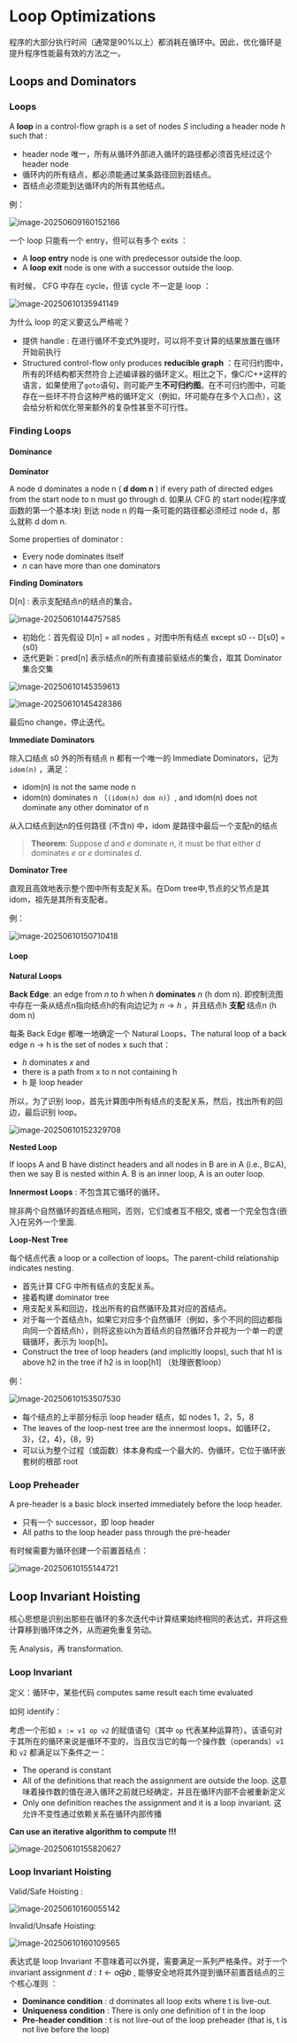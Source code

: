 # Loop Optimizations

程序的大部分执行时间（通常是90%以上）都消耗在循环中。因此，优化循环是提升程序性能最有效的方法之一。

## Loops and Dominators

### Loops

A **loop** in a control-flow graph is a set of nodes *S* including a header node *h* such that : 

- header node 唯一，所有从循环外部进入循环的路径都必须首先经过这个 header node
- 循环内的所有结点，都必须能通过某条路径回到首结点。
- 首结点必须能到达循环内的所有其他结点。

例：

![image-20250609160152166](./ch18.assets/image-20250609160152166.png)

一个 loop 只能有一个 entry，但可以有多个 exits ：

- A **loop entry** node is one with predecessor outside the loop.
- A **loop exit** node is one with a successor outside the loop.

有时候， CFG 中存在 cycle，但该 cycle 不一定是 loop ：

![image-20250610135941149](./ch18.assets/image-20250610135941149.png)

为什么 loop 的定义要这么严格呢？

- 提供 handle : 在进行循环不变式外提时，可以将不变计算的结果放置在循环开始前执行
- Structured control-flow only produces **reducible graph** ：在可归约图中，所有的环结构都天然符合上述编译器的循环定义。相比之下，像C/C++这样的语言，如果使用了`goto`语句，则可能产生**不可归约图**。在不可归约图中，可能存在一些环不符合这种严格的循环定义（例如，环可能存在多个入口点），这会给分析和优化带来额外的复杂性甚至不可行性。

### Finding Loops

#### Dominance

**Dominator**

A node d dominates a node n ( **d dom n** ) if every path of directed edges from the start node to n must go through d. 如果从 CFG 的 start node(程序或函数的第一个基本块) 到达 node n 的每一条可能的路径都必须经过 node d，那么就称 d dom n.

Some properties of dominator :

- Every node dominates itself
- *n* can have more than one dominators

**Finding Dominators**

 D[n] : 表示支配结点n的结点的集合。

![image-20250610144757585](./ch18.assets/image-20250610144757585.png)

- 初始化：首先假设 D[n] = all nodes ，对图中所有结点 except s0 -- D[s0] = {s0}
- 迭代更新：pred[n] 表示结点n的所有直接前驱结点的集合，取其 Dominator 集合交集

![image-20250610145359613](./ch18.assets/image-20250610145359613.png)

![image-20250610145428386](./ch18.assets/image-20250610145428386.png)

最后no change，停止迭代。

**Immediate Dominators**

除入口结点 s0 外的所有结点 n 都有一个唯一的 Immediate Dominators，记为 `idom(n)` ，满足：

- idom(n) is not the same node n 
- idom(n) dominates n （`(idom(n) dom n)`）, and idom(n) does not dominate any other dominator of n

从入口结点到达n的任何路径 (不含n) 中，idom 是路径中最后一个支配n的结点

> **Theorem**: Suppose *d* and *e* dominate *n*, it must be that either *d* dominates *e* or *e* dominates *d*.

**Dominator Tree**

直观且高效地表示整个图中所有支配关系。在Dom tree中,节点的父节点是其idom，祖先是其所有支配者。

例：

![image-20250610150710418](./ch18.assets/image-20250610150710418.png)

#### Loop

**Natural Loops**

**Back Edge**: an edge from *n* to *h* when *h* **dominates** *n* (h dom n). 即控制流图中存在一条从结点n指向结点h的有向边记为 $n\rightarrow h$ ，并且结点h **支配** 结点n (h dom n)

每条 Back Edge 都唯一地确定一个 Natural Loops，The natural loop of a back edge n → h
is the set of nodes x such that：

- *h* dominates *x* and
- there is a path from x to n not containing h
- h 是 loop header

所以，为了识别 loop，首先计算图中所有结点的支配关系，然后，找出所有的回边，最后识别 loop。

![image-20250610152329708](./ch18.assets/image-20250610152329708.png)

**Nested Loop**

If loops A and B have distinct headers and all nodes in B are in A (i.e., B⊆A), then we say B is nested within A. B is an inner loop, A is an outer loop. 

**Innermost Loops** : 不包含其它循环的循环。

除非两个自然循环的首结点相同，否则，它们或者互不相交, 或者一个完全包含(嵌入)在另外一个里面.

**Loop-Nest Tree**

每个结点代表 a loop or a collection of loops。The parent-child relationship indicates nesting.

- 首先计算 CFG 中所有结点的支配关系。
- 接着构建 dominator tree
- 用支配关系和回边，找出所有的自然循环及其对应的首结点。
- 对于每一个首结点h，如果它对应多个自然循环（例如，多个不同的回边都指向同一个首结点h），则将这些以h为首结点的自然循环合并视为一个单一的逻辑循环，表示为 loop[h]。
- Construct the tree of loop headers (and implicitly loops), such that h1 is above h2 in the tree if h2 is in loop[h1] （处理嵌套loop）

例：

![image-20250610153507530](./ch18.assets/image-20250610153507530.png)

- 每个结点的上半部分标示 loop header 结点，如 nodes 1，2，5，8
- The leaves of the loop-nest tree are the innermost loops，如循环{2，3}，{2，4}，{8，9}
- 可以认为整个过程（或函数）体本身构成一个最大的、伪循环，它位于循环嵌套树的根部 root

### Loop Preheader

A pre-header is a basic block inserted immediately before the loop header.

- 只有一个 successor，即 loop header
- All paths to the loop header pass through the pre-header

有时候需要为循环创建一个前置首结点：

![image-20250610155144721](./ch18.assets/image-20250610155144721.png)

## Loop Invariant Hoisting

核心思想是识别出那些在循环的多次迭代中计算结果始终相同的表达式，并将这些计算移到循环体之外，从而避免重复劳动。

先 Analysis，再 transformation.

### Loop Invariant

定义：循环中，某些代码 computes same result each time evaluated

如何 identify：

考虑一个形如 `x := v1 op v2` 的赋值语句（其中 `op` 代表某种运算符）。该语句对于其所在的循环来说是循环不变的，当且仅当它的每一个操作数（operands）`v1` 和 `v2` 都满足以下条件之一：

- The operand is constant
- All of the definitions that reach the assignment are outside the loop. 这意味着操作数的值在进入循环之前就已经确定，并且在循环内部不会被重新定义
- Only one definition reaches the assignment and it is a loop invariant. 这允许不变性通过依赖关系在循环内部传播

**Can use an iterative algorithm to compute !!!**

![image-20250610155820627](./ch18.assets/image-20250610155820627.png)



### Loop Invariant Hoisting

Valid/Safe Hoisting :

![image-20250610160055142](./ch18.assets/image-20250610160055142.png)

Invalid/Unsafe Hoisting:

![image-20250610160109565](./ch18.assets/image-20250610160109565.png)

表达式是 loop Invariant 不意味着可以外提，需要满足一系列严格条件。对于一个 invariant assignment $d:t\leftarrow a\bigoplus b$ , 能够安全地将其外提到循环前置首结点的三个核心准则 ：

- **Dominance condition** : d dominates all loop exits where t is live-out. 
- **Uniqueness condition** : There is only one definition of t in the loop
- **Pre-header condition** : t is not live-out of the loop preheader 
  (that is, t is not live before the loop)















